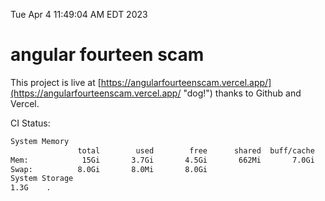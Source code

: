 Tue Apr  4 11:49:04 AM EDT 2023

# angular fourteen scam


This project is live at [https://angularfourteenscam.vercel.app/](https://angularfourteenscam.vercel.app/ "dog!") thanks to Github and Vercel.

CI Status: 

```bash
System Memory
               total        used        free      shared  buff/cache   available
Mem:            15Gi       3.7Gi       4.5Gi       662Mi       7.0Gi        10Gi
Swap:          8.0Gi       8.0Mi       8.0Gi
System Storage
1.3G	.
